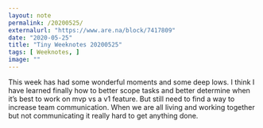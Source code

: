 ```yaml
---
layout: note
permalink: /20200525/
externalurl: "https://www.are.na/block/7417809"
date: "2020-05-25"
title: "Tiny Weeknotes 20200525"
tags: [ Weeknotes, ]
image: ""
---
```

This week has had some wonderful moments and some deep lows. I think I have learned finally how to better scope tasks and better determine when it’s best to work on mvp vs a v1 feature. But still need to find a way to increase team communication. When we are all living and working together but not communicating it really hard to get anything done.

